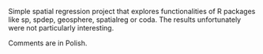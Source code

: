 Simple spatial regression project that explores functionalities of R packages like sp, spdep, geosphere, spatialreg or coda. The results unfortunately were not particularly interesting.

Comments are in Polish.
